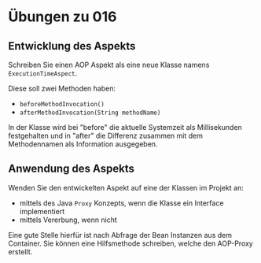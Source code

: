 # Übungen zu 016

## Entwicklung des Aspekts

Schreiben Sie einen AOP Aspekt als eine neue Klasse namens `ExecutionTimeAspect`.

Diese soll zwei Methoden haben:

- `beforeMethodInvocation()`
- `afterMethodInvocation(String methodName)`

In der Klasse wird bei "before" die aktuelle Systemzeit als Millisekunden festgehalten
und in "after" die Differenz zusammen mit dem Methodennamen als Information ausgegeben.

## Anwendung des Aspekts

Wenden Sie den entwickelten Aspekt auf eine der Klassen im Projekt an:

- mittels des Java `Proxy` Konzepts, wenn die Klasse ein Interface implementiert
- mittels Vererbung, wenn nicht

Eine gute Stelle hierfür ist nach Abfrage der Bean Instanzen aus dem Container. Sie können eine Hilfsmethode
schreiben, welche den AOP-Proxy erstellt.